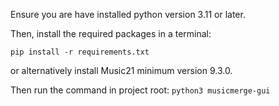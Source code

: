 
Ensure you are have installed python version 3.11 or later.

Then, install the required packages in a terminal:

```pip install -r requirements.txt```

or alternatively install Music21 minimum version 9.3.0.

Then run the command in project root:
```python3 musicmerge-gui```

